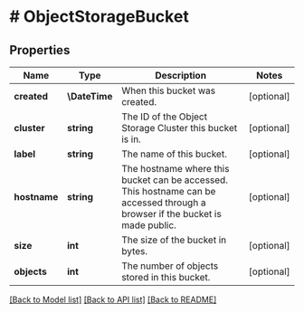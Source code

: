 # # ObjectStorageBucket

## Properties

Name | Type | Description | Notes
------------ | ------------- | ------------- | -------------
**created** | **\DateTime** | When this bucket was created. | [optional]
**cluster** | **string** | The ID of the Object Storage Cluster this bucket is in. | [optional]
**label** | **string** | The name of this bucket. | [optional]
**hostname** | **string** | The hostname where this bucket can be accessed. This hostname can be accessed through a browser if the bucket is made public. | [optional]
**size** | **int** | The size of the bucket in bytes. | [optional]
**objects** | **int** | The number of objects stored in this bucket. | [optional]

[[Back to Model list]](../../README.md#models) [[Back to API list]](../../README.md#endpoints) [[Back to README]](../../README.md)
